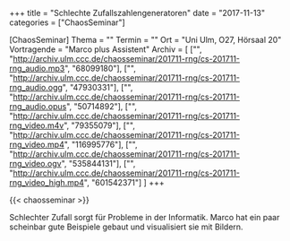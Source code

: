 +++
title = "Schlechte Zufallszahlengeneratoren"
date = "2017-11-13"
categories = ["ChaosSeminar"]

[ChaosSeminar]
Thema = ""
Termin = ""
Ort = "Uni Ulm, O27, Hörsaal 20"
Vortragende = "Marco plus Assistent"
Archiv = [
	["", "http://archiv.ulm.ccc.de/chaosseminar/201711-rng/cs-201711-rng_audio.mp3", "68099180"],
	["", "http://archiv.ulm.ccc.de/chaosseminar/201711-rng/cs-201711-rng_audio.ogg", "47930331"],
	["", "http://archiv.ulm.ccc.de/chaosseminar/201711-rng/cs-201711-rng_audio.opus", "50714892"],
	["", "http://archiv.ulm.ccc.de/chaosseminar/201711-rng/cs-201711-rng_video.m4v", "79355079"],
	["", "http://archiv.ulm.ccc.de/chaosseminar/201711-rng/cs-201711-rng_video.mp4", "116995776"],
	["", "http://archiv.ulm.ccc.de/chaosseminar/201711-rng/cs-201711-rng_video.ogv", "535844131"],
	["", "http://archiv.ulm.ccc.de/chaosseminar/201711-rng/cs-201711-rng_video_high.mp4", "601542371"]
	]
+++

{{< chaosseminar >}}

Schlechter Zufall sorgt für Probleme in der Informatik. Marco hat ein paar scheinbar gute Beispiele gebaut und visualisiert sie mit Bildern.
